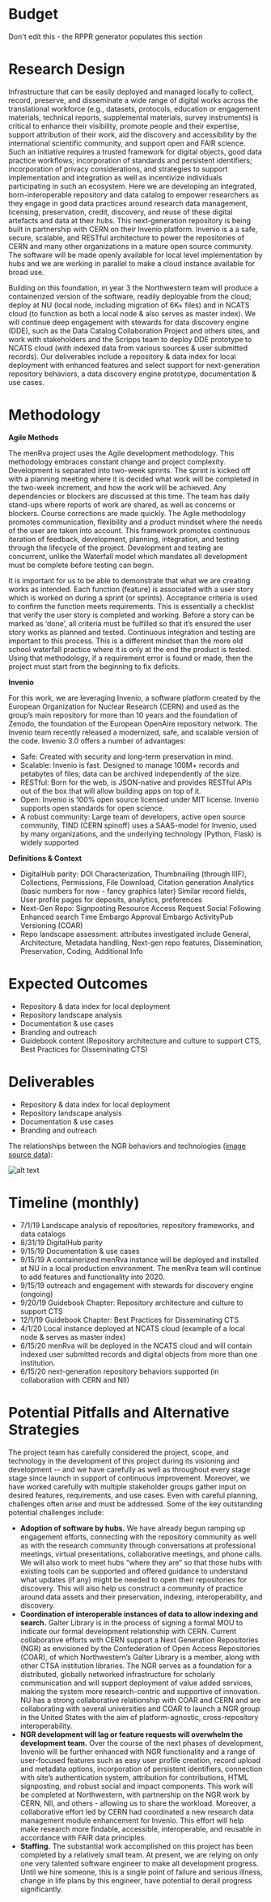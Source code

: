 # Budget
Don't edit this - the RPPR generator populates this section

# Research Design
Infrastructure that can be easily deployed and managed locally to collect, record, preserve, and disseminate a wide range of digital works across the translational workforce (e.g., datasets, protocols, education or engagement materials, technical reports, supplemental materials, survey instruments) is critical to enhance their visibility, promote people and their expertise, support attribution of their work, aid the discovery and accessibility by the international scientific community, and support open and FAIR science. Such an initiative requires a trusted framework for digital objects, good data practice workflows; incorporation of standards and persistent identifiers; incorporation of privacy considerations, and strategies to support implementation and integration as well as incentivize individuals participating in such an ecosystem. Here we are developing an integrated, born-interoperable repository and data catalog to empower researchers as they engage in good data practices around research data management, licensing, preservation, credit, discovery, and reuse of these digital artefacts and data at their hubs. This next-generation repository is being built in partnership with CERN on their Invenio platform. Invenio is a a safe, secure, scalable, and RESTful architecture to power the repositories of CERN and many other organizations in a mature open source community. The software will be made openly available for local level implementation by hubs and we are working in parallel to make a cloud instance available for broad use.

Building on this foundation, in year 3 the Northwestern team will produce a containerized version of the software, readily deployable from the cloud; deploy at NU (local node, including migration of 6K+ files) and in NCATS cloud (to function as both a local node & also serves as master index). We will continue deep engagement with stewards for data discovery engine (DDE), such as the Data Catalog Collaboration Project and others sites, and work with stakeholders and the Scripps team to deploy DDE prototype to NCATS cloud (with indexed data from various sources & user submitted records). Our deliverables include a repository & data index for local deployment with enhanced features and select support for next-generation repository behaviors, a data discovery engine prototype, documentation & use cases. 

# Methodology

**Agile Methods**

The menRva project uses the Agile development methodology. This methodology embraces constant change and project complexity. Development is separated into two-week sprints. The sprint is kicked off with a planning meeting where it is decided what work will be completed in the two-week increment, and how the work will be achieved. Any dependencies or blockers are discussed at this time.  The team has daily stand-ups where reports of work are shared, as well as concerns or blockers. Course corrections are made quickly. The Agile methodology promotes communication, flexibility and a product mindset where the needs of the user are taken into account. This framework promotes continuous iteration of feedback, development, planning, integration, and testing through the lifecycle of the project. Development and testing are concurrent, unlike the Waterfall model which mandates all development must be complete before testing can begin.

It is important for us to be able to demonstrate that what we are creating works as intended. Each function (feature) is associated with a user story which is worked on during a sprint (or sprints). Acceptance criteria is used to confirm the function meets requirements.  This is essentially a checklist that verify the user story is completed and working. Before a story can be marked as ‘done’, all criteria must be fulfilled so that it’s ensured the user story works as planned and tested. Continuous integration and testing are important to this process.  This is a different mindset than the more old school waterfall practice where it is only at the end the product is tested. Using that methodology, if a requirement error is found or made, then the project must start from the beginning to fix deficits. 

**Invenio**

For this work, we are leveraging Invenio, a software platform created by the European Organization for Nuclear Research (CERN) and used as the group’s main repository for more than 10 years and the foundation of Zenodo, the foundation of the European OpenAire repository network. The Invenio team recently released a modernized, safe, and scalable version of the code. Invenio 3.0 offers a number of advantages:
- Safe: Created with security and long-term preservation in mind. 
- Scalable: Invenio is fast. Designed to manage 100M+ records and petabytes of files; data can be archived independently of the size. 
- RESTful: Born for the web, is JSON-native and provides RESTful APIs out of the box that will allow building apps on top of it.
- Open: Invenio is 100% open source licensed under MIT license. Invenio supports open standards for open science.
- A robust community: Large team of developers, active open source community, TIND (CERN spinoff) uses a SAAS-model for Invenio, used by many organizations, and the underlying technology (Python, Flask) is widely supported

**Definitions & Context**
- DigitalHub parity: DOI Characterization, Thumbnailing (through IIIF), Collections, Permissions, File Download, Citation generation Analytics (basic numbers for now - fancy graphics later) Similar record fields, User profile pages for deposits, analytics, preferences
- Next-Gen Repo: Signposting Resource Access Request Social Following Enhanced search Time Embargo Approval Embargo ActivityPub Versioning (COAR)
- Repo landscape assessment: attributes investigated include General, Architecture, Metadata handling, Next-gen repo features, Dissemination, Preservation, Coding, Additional Info

# Expected Outcomes

- Repository & data index for local deployment
- Repository landscape analysis
- Documentation & use cases
- Branding and outreach
- Guidebook content (Repository architecture and culture to support CTS, Best Practices for Disseminating CTS)

# Deliverables

* Repository & data index for local deployment
* Repository landscape analysis
* Documentation & use cases
* Branding and outreach

The relationships between the NGR behaviors and technologies ([image source data](http://ngr.coar-repositories.org/)): 

![alt text](https://github.com/data2health/menRva/blob/master/NGR_Behaviors_and_Technologies.png "NGR Behaviors and Technologies")

# Timeline (monthly)
- 7/1/19 Landscape analysis of repositories, repository frameworks, and data catalogs
- 8/31/19 DigitalHub parity
- 9/15/19 Documentation & use cases
- 9/15/19 A containerized menRva instance will be deployed and installed at NU in a local production environment. The menRva team will continue to add features and functionality into 2020.
- 9/15/19 outreach and engagement with stewards for discovery engine (ongoing)
- 9/20/19 Guidebook Chapter: Repository architecture and culture to support CTS
- 12/1/19 Guidebook Chapter: Best Practices for Disseminating CTS
- 4/1/20 Local instance deployed at NCATS cloud (example of a local node & serves as master index)
- 6/15/20 menRva will be deployed in the NCATS cloud and will contain indexed user submitted records and digital objects from more than one institution.
- 6/15/20  next-generation repository behaviors supported (in collaboration with CERN and NII)

# Potential Pitfalls and Alternative Strategies
The project team has carefully considered the project, scope, and technology in the development of this project during its visioning and development -- and we have carefully as well as throughout every stage stage since launch in support of continuous improvement. Moreover, we have worked carefully with multiple stakeholder groups gather input on desired features, requirements, and use cases. Even with careful planning, challenges often arise and must be addressed.  Some of the key outstanding potential challenges include:
- **Adoption of software by hubs.** We have already begun ramping up engagement efforts, connecting with the repository community as well as with the research community through conversations at professional meetings, virtual presentations, collaborative meetings, and phone calls. We will also work to meet hubs “where they are” so that those hubs with existing tools can be supported and offered guidance to understand what updates (if any) might be needed to open their repositories for discovery. This will also help us construct a community of practice around data assets and their preservation, indexing, interoperability, and discovery.
- **Coordination of interoperable instances of data to allow indexing and search.** Galter Library is in the process of signing a formal MOU to indicate our formal development relationship with CERN. Current collaborative efforts with CERN support a Next Generation Repositories (NGR) as envisioned by the Confederation of Open Access Repositories (COAR), of which Northwestern’s Galter Library is a member, along with other CTSA institution libraries. The NGR serves as a foundation for a distributed, globally networked infrastructure for scholarly communication and will support deployment of value added services, making the system more research-centric and supportive of innovation. NU has a strong collaborative relationship with COAR and CERN and are collaborating with several universities and COAR to launch a NGR group in the United States with the aim of platform-agnostic, cross-repository interoperability.
- **NGR development will lag or feature requests will overwhelm the development team.** Over the course of the next phases of development, Invenio will be further enhanced with NGR functionality and a range of user-focused features such as easy user profile creation, record upload and metadata options, incorporation of persistent identifiers, connection with site’s authentication system, attribution for contributions, HTML signposting, and robust social and impact components. This work will be completed at Northwestern, with partnership on the NGR work by CERN, NII, and others - allowing us to share the workload. Moreover, a collaborative effort led by CERN had coordinated a new research data management module enhancement for Invenio. This effort will help make research more findable, accessible, interoperable, and reusable in accordance with FAIR data principles.
- **Staffing.** The substantial work accomplished on this project has been completed by a relatively small team. At present, we are relying on only one very talented software engineer to make all development progress. Until we hire someone, this is a single point of failure and serious illness, change in life plans by this engineer, have potential to derail progress significantly.
